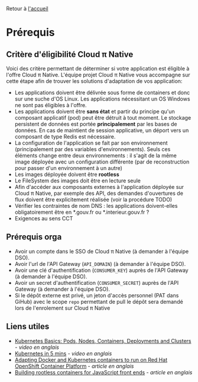 Retour à [l'accueil](README.md)

# Prérequis

## Critère d'éligibilité Cloud π Native

Voici des critère permettant de déterminer si votre  application est éligible à l'offre Cloud π Native. L'équipe projet Cloud π Native vous accompagne sur cette étape afin de trouver les solutions d'adaptation de vos application:
  - Les applications doivent être délivrée sous forme de containers et donc sur une suche d'OS Linux. Les applications nécessitant un OS Windows ne sont pas éligibles à l'offre.
  - Les applications doivent être **sans état** et partir  du principe qu'un composant applicatif (pod) peut être détruit à tout moment. Le stockage persistent de données est portée **principalement** par les bases de données. En cas de maintient de session applicative, un déport vers un composant de type Redis est nécessaire.
  - La configuration de l'application se fait par son environnement (principalement par des variables d'environnements). Seuls ces éléments change entre deux environnements : il s'agit de la même image déployée avec un configuration différente (par de reconstruction pour passer d'un environnement à un autre) 
  - Les images déployée doivent être **rootless**
  - Le FileSystem des images doit être en lecture seule
  - Afin d'accéder aux composants externes à l'application déployée sur Cloud π Native, par exemple des API, des demandes d'ouvertures de flux doivent être explicitement réalisée (voir la procédure TODO) 
  - Vérifier les contraintes de nom DNS : les applications doivent-elles obligatoirement être en *.gouv.fr ou *.interieur.gouv.fr ?
  - Exigences au sens CCT

## Prérequis orga

- Avoir un compte dans le SSO de Cloud π Native (à demander à l'équipe DSO).
- Avoir l'url de l'API Gateway (`API_DOMAIN`) (à demander à l'équipe DSO).
- Avoir une clé d'authentification (`CONSUMER_KEY`) auprès de l'API Gateway (à demander à l'équipe DSO).
- Avoir un secret d'authentification (`CONSUMER_SECRET`) auprès de l'API Gateway (à demander à l'équipe DSO).
- Si le dépôt externe est privé, un jeton d'accès personnel (PAT dans GiHub) avec le scope `repo` permettant de pull le dépôt sera demandé lors de l'enrolement sur Cloud π Native


## Liens utiles 

- [Kubernetes Basics: Pods, Nodes, Containers, Deployments and Clusters](https://www.youtube.com/watch?v=B_X4l4HSgtc) - *video en anglais*
- [Kubernetes in 5 mins](https://www.youtube.com/watch?v=PH-2FfFD2PU) - *video en anglais*
- [Adapting Docker and Kubernetes containers to run on Red Hat OpenShift Container Platform](https://developers.redhat.com/blog/2020/10/26/adapting-docker-and-kubernetes-containers-to-run-on-red-hat-openshift-container-platform#) - *article en anglais*
- [Building rootless containers for JavaScript front ends](https://developers.redhat.com/blog/2021/03/04/building-rootless-containers-for-javascript-front-ends#) - *article en anglais*
